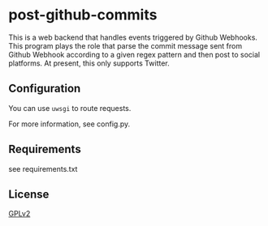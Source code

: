 post-github-commits
===
This is a web backend that handles events triggered by Github Webhooks. This
program plays the role that parse the commit message sent from Github Webhook 
according to a given regex pattern and then post to social platforms. At present,
this only supports Twitter.

Configuration
---
You can use `uwsgi` to route requests.

For more information, see config.py.

Requirements
---
see requirements.txt

License
---
[GPLv2](http://www.gnu.org/licenses/gpl-2.0.html)

